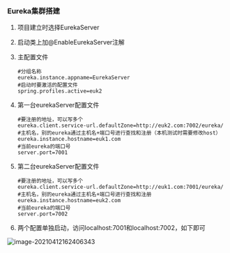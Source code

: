 ### Eureka集群搭建

1. 项目建立时选择EurekaServer

2. 启动类上加@EnableEurekaServer注解

3. 主配置文件

   ```properties
   #分组名称
   eureka.instance.appname=EurekaServer
   #启动时要激活的配置文件
   spring.profiles.active=euk2
   ```

4. 第一台eurekaServer配置文件

   ```properties
   #要注册的地址，可以写多个
   eureka.client.service-url.defaultZone=http://euk2.com:7002/eureka/
   #主机名，别的eureka通过主机名+端口号进行查找和注册（本机测试时需要修改host）
   eureka.instance.hostname=euk1.com
   #当前eureka的端口号
   server.port=7001
   ```

5. 第二台eurekaServer配置文件

   ```properties
   #要注册的地址，可以写多个
   eureka.client.service-url.defaultZone=http://euk1.com:7001/eureka/
   #主机名，别的eureka通过主机名+端口号进行查找和注册
   eureka.instance.hostname=euk2.com
   #当前eureka的端口号
   server.port=7002
   ```

6. 两个配置单独启动，访问localhost:7001和localhost:7002，如下即可

![image-20210412162406343](C:\Users\w\AppData\Roaming\Typora\typora-user-images\image-20210412162406343.png)




